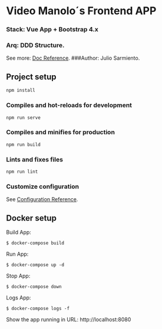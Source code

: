# Video Manolo´s Frontend APP

### Stack: Vue App + Bootstrap 4.x
### Arq: DDD Structure.
See more: [Doc Reference](https://medium.com/bauer-kirch/a-domain-driven-vue-js-architecture-77771c20f0da).
###Author: Julio Sarmiento.

## Project setup
```
npm install
```

### Compiles and hot-reloads for development
```
npm run serve
```

### Compiles and minifies for production
```
npm run build
```

### Lints and fixes files
```
npm run lint
```

### Customize configuration
See [Configuration Reference](https://cli.vuejs.org/config/).

## Docker setup
Build App: 
``` 
$ docker-compose build
```

Run App: 
``` 
$ docker-compose up -d
```

Stop App: 
``` 
$ docker-compose down
```

Logs App: 
``` 
$ docker-compose logs -f
```

Show the app running in URL: http://localhost:8080